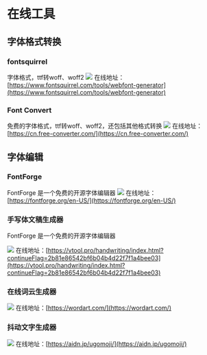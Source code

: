 # 在线工具

## 字体格式转换

### fontsquirrel
字体格式，ttf转woff、woff2
![](https://foruda.gitee.com/images/1723447135094598881/581eb9d7_8031453.png)
在线地址：[https://www.fontsquirrel.com/tools/webfont-generator](https://www.fontsquirrel.com/tools/webfont-generator)

### Font Convert
免费的字体格式，ttf转woff、woff2，还包括其他格式转换
![](https://foruda.gitee.com/images/1723447252357221756/3e79bf38_8031453.png)
在线地址：[https://cn.free-converter.com/](https://cn.free-converter.com/)
## 字体编辑

### FontForge
FontForge 是一个免费的开源字体编辑器
![](https://foruda.gitee.com/images/1723446982236208449/269f3aa7_8031453.png)
在线地址：[https://fontforge.org/en-US/](https://fontforge.org/en-US/)

### 手写体文稿生成器
FontForge 是一个免费的开源字体编辑器

![](https://foruda.gitee.com/images/1723449203456936370/20b833db_8031453.png)
在线地址：[https://vtool.pro/handwriting/index.html?continueFlag=2b81e86542bf6b04b4d22f7f1a4bee03](https://vtool.pro/handwriting/index.html?continueFlag=2b81e86542bf6b04b4d22f7f1a4bee03)

### 在线词云生成器
![](https://foruda.gitee.com/images/1723451071782426845/548983c9_8031453.jpeg)
在线地址：[https://wordart.com/](https://wordart.com/)

### 抖动文字生成器
![](https://foruda.gitee.com/images/1723448136515700286/a1287717_8031453.png)
在线地址：[https://aidn.jp/ugomoji/](https://aidn.jp/ugomoji/)